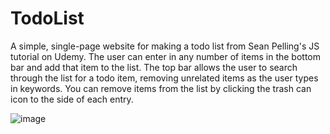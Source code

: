 # TodoList
A simple, single-page website for making a todo list from Sean Pelling's JS tutorial on Udemy. The user can enter in any number of items in the bottom bar and add that item to the list. The top bar allows the user to search through the list for a todo item, removing unrelated items as the user types in keywords. You can remove items from the list by clicking the trash can icon to the side of each entry.

![image](https://user-images.githubusercontent.com/63391309/90600427-27706500-e1bc-11ea-93f2-5108b11f9657.png)
